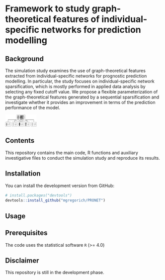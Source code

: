 
# Framework to study graph-theoretical features of individual-specific networks for prediction modelling

## Background

The simulation study examines the use of graph-theoretical features
extracted from individual-specific networks for prognostic prediction
modelling. In particular, the study focuses on individual-specific
network sparsification, which is mostly performed in applied data
analysis by selecting any fixed cutoff value. We propose a flexible
parameterization of the graph-theoretical features generated by a
sequential sparsification and investigate whether it provides an
improvement in terms of the prediction performance of the model.

<img src="./figures/ISN.png" style="width:20.0%" />

## Contents

This repository contains the main code, R functions and auxiliary
investigative files to conduct the simulation study and reproduce its
results.

## Installation

You can install the development version from GitHub:

``` r
# install.packages("devtools")
devtools::install_github("mgregorich/PRONET")
```

## Usage

## Prerequisites

The code uses the statistical software `R` (>= 4.0)

## Disclaimer

This repository is still in the development phase.
